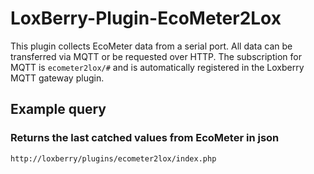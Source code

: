 # LoxBerry-Plugin-EcoMeter2Lox
This plugin collects EcoMeter data from a serial port. All data can be transferred via MQTT or be requested over HTTP. The subscription for MQTT is `ecometer2lox/#` and is automatically registered in the Loxberry MQTT gateway plugin.
## Example query
### Returns the last catched values from EcoMeter in json
`http://loxberry/plugins/ecometer2lox/index.php`